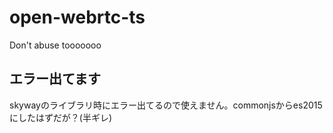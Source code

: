 # open-webrtc-ts
Don't abuse tooooooo
## エラー出てます
skywayのライブラリ時にエラー出てるので使えません。commonjsからes2015にしたはずだが？(半ギレ)
